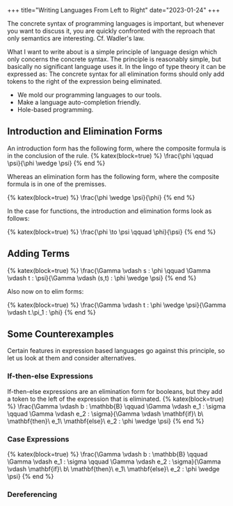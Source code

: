 +++
title="Writing Languages From Left to Right"
date="2023-01-24"
+++

The concrete syntax of programming languages is important, but whenever you want to discuss it, you are quickly confronted with the reproach that only semantics are interesting. Cf. Wadler's law.

What I want to write about is a simple principle of language design which only concerns the concrete syntax.
The principle is reasonably simple, but basically no significant language uses it.
In the lingo of type theory it can be expressed as: The concrete syntax for all elimination forms should only add tokens to the right of the expression being eliminated.

- We mold our programming languages to our tools.
- Make a language auto-completion friendly. 
- Hole-based programming.

## Introduction and Elimination Forms

An introduction form has the following form, where the composite formula is in the conclusion of the rule.
{% katex(block=true) %}
\frac{\phi \qquad \psi}{\phi \wedge \psi}
{% end %}

Whereas an elimination form has the following form, where the composite formula is in one of the premisses.

{% katex(block=true) %}
\frac{\phi \wedge \psi}{\phi}
{% end %}

In the case for functions, the introduction and elimination forms look as follows:

{% katex(block=true) %}
\frac{\phi \to \psi \qquad \phi}{\psi}
{% end %}

## Adding Terms

{% katex(block=true) %}
\frac{\Gamma \vdash s : \phi \qquad \Gamma \vdash t : \psi}{\Gamma \vdash (s,t) : \phi \wedge \psi}
{% end %}

Also now on to elim forms:

{% katex(block=true) %}
\frac{\Gamma \vdash t : \phi \wedge \psi}{\Gamma \vdash t.\pi_1 : \phi}
{% end %}

## Some Counterexamples

Certain features in expression based languages go against this principle, so let us look at them and consider alternatives.

### If-then-else Expressions

If-then-else expressions are an elimination form for booleans, but they add a token to the left of the expression that is eliminated.
{% katex(block=true) %}
\frac{\Gamma \vdash b : \mathbb{B} \qquad \Gamma \vdash e_1 : \sigma \qquad \Gamma \vdash e_2 : \sigma}{\Gamma \vdash \mathbf{if}\ b\ \mathbf{then}\ e_1\ \mathbf{else}\ e_2 : \phi \wedge \psi}
{% end %}

### Case Expressions

{% katex(block=true) %}
\frac{\Gamma \vdash b : \mathbb{B} \qquad \Gamma \vdash e_1 : \sigma \qquad \Gamma \vdash e_2 : \sigma}{\Gamma \vdash \mathbf{if}\ b\ \mathbf{then}\ e_1\ \mathbf{else}\ e_2 : \phi \wedge \psi}
{% end %}

### Dereferencing








